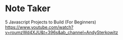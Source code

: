 # Note Taker
5 Javascript Projects to Build (For Beginners)
https://www.youtube.com/watch?v=roumzWd4XJU&t=396s&ab_channel=AndySterkowitz
